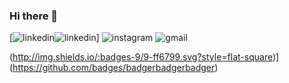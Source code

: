 ### Hi there 👋

<!--
**salmomascarenhas/salmomascarenhas** is a ✨ _special_ ✨ repository because its `README.md` (this file) appears on your GitHub profile.

Here are some ideas to get you started:

- 🔭 I’m currently working on ...
- 🌱 I’m currently learning ...
- 👯 I’m looking to collaborate on ...
- 🤔 I’m looking for help with ...
- 💬 Ask me about ...
- 📫 How to reach me: ...
- 😄 Pronouns: ...
- ⚡ Fun fact: ...
-->

[![linkedin](https://user-images.githubusercontent.com/37513299/87187628-dbc8c280-c2c3-11ea-9d4d-35d3df4eb011.png)![linkedin](https://www.linkedin.com/in/salmomascarenhas/)]
![instagram](https://user-images.githubusercontent.com/37513299/87187653-e71bee00-c2c3-11ea-83ff-5f86db00ae15.png)
![gmail](https://user-images.githubusercontent.com/37513299/87187655-e84d1b00-c2c3-11ea-81c3-01ef30767656.png)

(http://img.shields.io/:badges-9/9-ff6799.svg?style=flat-square)](https://github.com/badges/badgerbadgerbadger)

